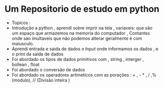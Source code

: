 # Um Repositorio de estudo em python  
- Topicos :
- Introdução a python , aprendi sobre imprir na tela , variaveis: que são um espaço que armazemos na memoria do computador ,
  Contantes onde sáo imultaveis que não podemos alterar geralmente é com maiusculo.
- Aprendi entrada e saida de dados o Input onde  informamos os dados ,  e o print da saida de dados
- Foi abordado os tipos de dados primitivos com , string , interger , bollean , float
- Foi abordado o conversão de dados
- Foi abordado os operadores aritmeticos com as porações : + , - * , / ,%(modulo), // (Divisão inteira	) 
